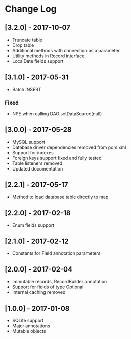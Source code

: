# Change Log

## [3.2.0] - 2017-10-07

* Truncate table
* Drop table
* Additional methods with connection as a parameter
* Utility methods in Record interface
* LocalDate fields support

## [3.1.0] - 2017-05-31

* Batch INSERT

### Fixed

* NPE when calling DAO.setDataSource(null)

## [3.0.0] - 2017-05-28

* MySQL support
* Database driver dependencies removed from pom.xml
* Support for indexes
* Foreign keys support fixed and fully tested
* Table listeners removed
* Updated documentation

## [2.2.1] - 2017-05-17

* Method to load database table directly to map

## [2.2.0] - 2017-02-18

* Enum fields support

## [2.1.0] - 2017-02-12

* Constants for Field annotation parameters

## [2.0.0] - 2017-02-04

* Immutable records, RecordBuilder annotation
* Support for fields of type Optional
* Internal caching removed

## [1.0.0] - 2017-01-08

* SQLite support
* Major annotations
* Mutable objects

